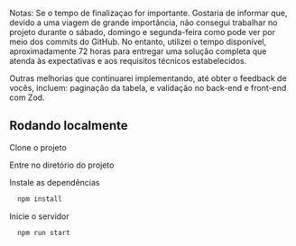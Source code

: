 Notas: Se o tempo de finalizaçao for importante.
Gostaria de informar que, devido a uma viagem de grande importância, não consegui trabalhar no projeto durante o sábado, domingo e segunda-feira como pode ver por meio dos commits do GitHub. No entanto, utilizei o tempo disponível, aproximadamente 72 horas para entregar uma solução completa que atenda às expectativas e aos requisitos técnicos estabelecidos.

Outras melhorias que continuarei implementando, até obter o feedback de vocês, incluem: paginação da tabela, e validação no back-end e front-end com Zod.

## Rodando localmente

Clone o projeto

Entre no diretório do projeto

Instale as dependências

```bash
  npm install
```

Inicie o servidor

```bash
  npm run start
```
